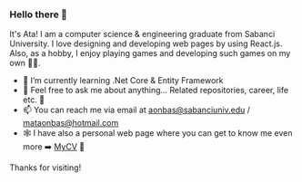 ### Hello there 👋

It's Ata! I am a computer science & engineering graduate from Sabanci University. I love designing and developing web pages by using React.js. 
Also, as a hobby, I enjoy playing games and developing such games on my own 🙂👾.

- 🌱 I’m currently learning .Net Core & Entity Framework
- 💬 Feel free to ask me about anything... Related repositories, career, life etc. 🤗
- 📫 You can reach me via email at aonbas@sabanciuniv.edu / mataonbas@hotmail.com
- 🕸️ I have also a personal web page where you can get to know me even more ➡️ [MyCV](https://main.d1worzknxnym6p.amplifyapp.com/) 🤙

Thanks for visiting!

<!--
**mustafaataonbas/mustafaataonbas** is a ✨ _special_ ✨ repository because its `README.md` (this file) appears on your GitHub profile.

Here are some ideas to get you started:

- 🔭 I’m currently working on ...
- 🌱 I’m currently learning ...
- 👯 I’m looking to collaborate on ...
- 🤔 I’m looking for help with ...
- 💬 Ask me about ...
- 📫 How to reach me: ...
- 😄 Pronouns: ...
- ⚡ Fun fact: ...
-->
